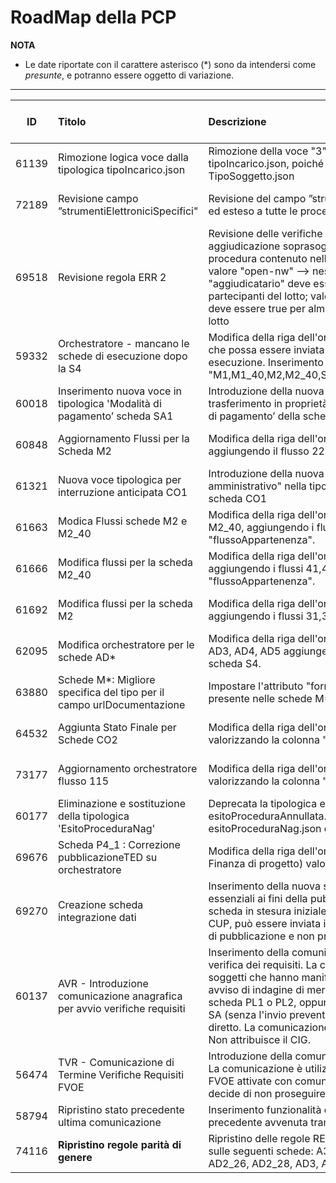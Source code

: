 <summary><h1>RoadMap della PCP</h1></summary>

**NOTA**
- Le date riportate con il carattere asterisco (\*) sono da intendersi come *presunte*, e potranno essere oggetto di variazione.

---

|ID|Titolo|Descrizione|Documentazione<br>Qualificazione<br>Esercizio|ChangeLog|
|:---:|:--|:--|:---|:---|
|61139|Rimozione logica voce dalla tipologica tipoIncarico.json|Rimozione della voce "3": "Aggiudicatario qualificato" dalla tipologica tipoIncarico.json, poiché replica della voce "3" della tipologica TipoSoggetto.json|11/04/2025<br>14/04/2025<br>14/05/2025|CHG-05|
|72189|Revisione campo ”strumentiElettroniciSpecifici"|Revisione del campo ”strumentiElettroniciSpecifici”: reso obbligatorio ed esteso a tutte le procedure ad eccezione delle AD5|11/04/2025<br>18/04/2025<br>14/05/2025|CHG-05|
|69518|Revisione regola ERR 2|Revisione delle verifiche in caso di invio di una scheda di aggiudicazione soprasoglia: Prendere come riferimento l'esito procedura contenuto nell'eform ed applicare i seguenti controlli: valore "open-nw" --> nessun controllo; valore "clos-nw" --> il flag "aggiudicatario" deve essere false per tutti gli elementi della lista partecipanti del lotto; valore "selec-w" --> il flag "aggiudicatario" deve essere true per almeno un elemento della lista partecipanti del lotto|11/04/2025<br>14/04/2025<br>14/05/2025|CHG-05|
|59332|Orchestratore - mancano le schede di esecuzione dopo la S4|Modifica della riga dell'orchestratore relativa alla scheda S4 in modo che possa essere inviata in qualunque momento nella fase di esecuzione. Inserimento nella colonna "schedaSuccessiva" dei valori "M1,M1_40,M2,M2_40,SA1,RSU1,SO1,AC1,IR1,CO1,ES1,CL1,S4,S3"|11/04/2025<br>14/04/2025<br>14/05/2025|CHG-05|
|60018|Inserimento nuova voce in tipologica 'Modalità di pagamento’ scheda SA1|Introduzione della nuova voce con codice 3 ‘Somme in denaro e trasferimento in proprietà di beni immobili' nella tipologica 'Modalità di pagamento’ della scheda SA1.|11/04/2025<br>14/04/2025<br>14/05/2025|CHG-05|
|60848|Aggiornamento Flussi per la Scheda M2|Modifica della riga dell'orchestratore relativa alla scheda M2, aggiungendo il flusso 225 nella colonna "flussoAppartenenza".|11/04/2025<br>14/04/2025<br>14/05/2025|CHG-05|
|61321|Nuova voce tipologica per interruzione anticipata CO1|Introduzione della nuova voce "Annullata in autotutela per errore amministrativo" nella tipologica causaInterruzioneAnticipata della scheda CO1|11/04/2025<br>14/04/2025<br>14/05/2025|CHG-05|
|61663|Modica Flussi schede M2 e M2_40|Modifica della riga dell'orchestratore relativa alle schede M2 e M2_40, aggiungendo i flussi 40, 711, 712, 713 nella colonna "flussoAppartenenza".|11/04/2025<br>14/04/2025<br>14/05/2025|CHG-05|
|61666|Modifica flussi per la scheda M2_40|Modifica della riga dell'orchestratore relativa alla scheda M2_40, aggiungendo i flussi 41,42,43,44,45 e 46 nella colonna "flussoAppartenenza".|11/04/2025<br>14/04/2025<br>14/05/2025|CHG-05|
|61692|Modifica flussi per la scheda M2|Modifica della riga dell'orchestratore relativa alla scheda M2, aggiungendo i flussi 31,33,34 nella colonna "flussoAppartenenza".|11/04/2025<br>14/04/2025<br>14/05/2025|CHG-05|
|62095|Modifica orchestratore per le schede AD*|Modifica della riga dell'orchestratore relativa alle schede AD1_*, AD2_*, AD3, AD4, AD5 aggiungendo come schedaSuccessiva anche la scheda S4.|11/04/2025<br>14/04/2025<br>14/05/2025|CHG-05|
|63880|Schede M*: Migliore specifica del tipo per il campo urlDocumentazione|Impostare l'attributo "format: url" nel campo urlDocumentazione presente nelle schede M*.|11/04/2025<br>14/04/2025<br>14/05/2025|CHG-05|
|64532|Aggiunta Stato Finale per Schede CO2|Modifica della riga dell'orchestratore relativa alla scheda CO2, valorizzando la colonna "schedaSuccessiva" con "STATO FINALE".|11/04/2025<br>14/04/2025<br>14/05/2025|CHG-05|
|73177|Aggiornamento orchestratore flusso 115|Modifica della riga dell'orchestratore relativa alla scheda P1_15_2, valorizzando la colonna "schedaSuccessiva" con "S1,S2,A1_30".|11/04/2025<br>14/04/2025<br>14/05/2025|CHG-05|
|60177|Eliminazione e sostituzione della tipologica 'EsitoProceduraNag'|Deprecata la tipologica esitoProceduraNag perché sostituita da esitoProceduraAnnullata. Eliminazione del file esitoProceduraNag.json dal github. |11/04/2025<br>14/04/2025<br>14/05/2025|CHG-05|
|69676|Scheda P4_1 : Correzione pubblicazioneTED su orchestratore|Modifica della riga dell'orchestratore relativa alla scheda P4_1 (PPP - Finanza di progetto) valorizzando a SI la colonna "pubblicazioneTED".|11/04/2025<br>14/04/2025<br>14/05/2025|CHG-05|
|69270|Creazione scheda integrazione dati|Inserimento della nuova scheda ID per l'integrazione dei dati non essenziali ai fini della pubblicità legale e del flusso della procedura. La scheda in stesura iniziale prevede la possibilità di modificare la lista di CUP, può essere inviata in qualunque punto del flusso dopo l'azione di pubblicazione e non prevede l'invio di un nuovo avviso.|11/04/2025<br>11/04/2025<br>11/04/2025*|CHG-05|
|60137|AVR - Introduzione comunicazione anagrafica per avvio verifiche requisiti|Inserimento della comunicazione anagrafica per l'attivazione della verifica dei requisiti. La comunicazione AVR contiene l’anagrafica dei soggetti che hanno manifestato interesse a seguito di un eventuale avviso di indagine di mercato che è stato pubblicato utilizzando una scheda PL1 o PL2, oppure l'anagrafica dei soggetti individuati dalla SA (senza l'invio preventivo di una PL1 e PL2) ai fini di affidamento diretto. La comunicazione consente di attivare l’FVOE per tali soggetti. Non attribuisce il CIG.|15/04/2025<br>25/06/2025<br>30/06/2025*|CHG-05|
|56474|TVR - Comunicazione di Termine Verifiche Requisiti FVOE|Introduzione della comunicazione TVR: Terminazione Verifiche FVOE. La comunicazione è utilizzata per indicare il termine delle verifiche FVOE attivate con comunicazione AVR quando la Stazione Appaltante decide di non proseguire con la procedura di affidamento.|15/04/2025<br>20/06/2025<br>26/06/2025*|CHG-05|
|58794|Ripristino stato precedente ultima comunicazione|Inserimento funzionalità di annullamento di una comunicazione precedente avvenuta tramite la conferma di una scheda.||CHG-06|
|74116|<strong>Ripristino regole parità di genere</strong>|Ripristino delle regole REG21, REG22, REG23, REG24, REG27, REG28 sulle seguenti schede: A3_6, AD1_25, AD1_26, AD1_28, AD2_25, AD2_26, AD2_28, AD3, AD4|/<br>/<br>18/04/2025|/|
